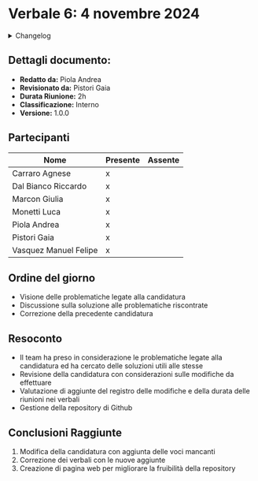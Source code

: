 # Verbale 6: 4 novembre 2024

<details>
  <summary>Changelog</summary>

| Data       | Versione | Descrizione                 | Autore       | Data Approvazione | Approvatore  |
| ---------- | -------- | --------------------------- | ------------ | ----------------- | ------------ |
| 04/11/2024 | 1.0.0    | Prima stesura del documento | Andrea Piola | 05/11/2024        | Pistori Gaia |

</details>

## Dettagli documento:

- **Redatto da:** Piola Andrea
- **Revisionato da:** Pistori Gaia
- **Durata Riunione:** 2h
- **Classificazione:** Interno
- **Versione:** 1.0.0

## Partecipanti

| Nome                  | Presente | Assente |
| --------------------- | -------- | ------- |
| Carraro Agnese        | x        |         |
| Dal Bianco Riccardo   | x        |         |
| Marcon Giulia         | x        |         |
| Monetti Luca          | x        |         |
| Piola Andrea          | x        |         |
| Pistori Gaia          | x        |         |
| Vasquez Manuel Felipe | x        |         |

## Ordine del giorno

- Visione delle problematiche legate alla candidatura
- Discussione sulla soluzione alle problematiche riscontrate
- Correzione della precedente candidatura

## Resoconto

- Il team ha preso in considerazione le problematiche legate alla candidatura ed ha cercato delle soluzioni utili alle stesse
- Revisione della candidatura con considerazioni sulle modifiche da effettuare
- Valutazione di aggiunte del registro delle modifiche e della durata delle riunioni nei verbali
- Gestione della repository di Github

## Conclusioni Raggiunte

1. Modifica della candidatura con aggiunta delle voci mancanti
2. Correzione dei verbali con le nuove aggiunte
3. Creazione di pagina web per migliorare la fruibilità della repository
